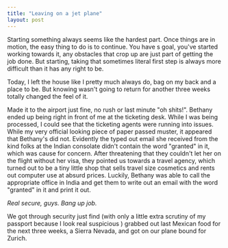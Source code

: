 ```yaml
---
title: "Leaving on a jet plane"
layout: post
---
```

Starting something always seems like the hardest part. Once things are in motion, the easy thing to do is to continue. You have s goal, you've started working towards it, any obstacles that crop up are just part of getting the job done. But starting, taking that sometimes literal first step is always more difficult than it has any right to be.

Today, I left the house like I pretty much always do, bag on my back and a place to be. But knowing wasn't going to return for another three weeks totally changed the feel of it.

Made it to the airport just fine, no rush or last minute "oh shits!". Bethany ended up being right in front of me at the ticketing desk.  While I was being processed, I could see that the ticketing agents were running into issues. While my very official looking piece of paper passed muster,  it appeared that Bethany's did not. Evidently the typed out email she received from the kind folks at the Indian consolate didn't contain the word "granted" in it, which was cause for concern. After threatening that they couldn't let her on the flight without her visa, they pointed us towards a travel agency, which turned out to be a tiny little shop that sells travel size cosmetics and rents out computer use at absurd prices. Luckily, Bethany was able to call the appropriate office in India and get them to write out an email with the word "granted" in it and print it out.

*Real secure, guys. Bang up job.*

We got through security just find (with only a little extra scrutiny of my passport because I look real suspicious ) grabbed out last Mexican food for the next three weeks, a Sierra Nevada, and got on our plane bound for Zurich.
